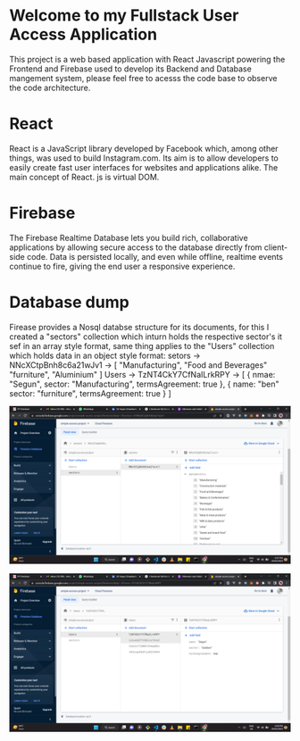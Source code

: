 # Welcome to my Fullstack User Access Application

This project is a web based application with React Javascript powering the Frontend and Firebase used to develop its Backend and Database mangement system,
please feel free to acesss the code base to observe the code architecture.

# React
React is a JavaScript library developed by Facebook which, among other things, was used to build Instagram.com. Its aim is to allow developers to easily create fast user interfaces for websites and applications alike. The main concept of React. js is virtual DOM.

# Firebase
The Firebase Realtime Database lets you build rich, collaborative applications by allowing secure access to the database directly from client-side code. Data is persisted locally, and even while offline, realtime events continue to fire, giving the end user a responsive experience.

# Database dump
Firease provides a Nosql databse structure for its documents, for this  I created a "sectors" collection which inturn holds the respective sector's it sef in an array  style format, same thing applies to the "Users" collection which holds data in an object style format:
setors -> NNcXCtpBnh8c6a21wJv1 -> [
                                     "Manufacturing",
                                     "Food and Beverages"
                                     "furniture",
                                     "Aluminium"
                                  ]
Users -> TzNT4CkY7CfNaILrkRPY -> [
                                    {
                                      nmae: "Segun",
                                      sector: "Manufacturing",
                                      termsAgreement: true
                                    },
                                    {
                                      name: "ben"
                                      sector: "furniture",
                                      termsAgreement: true
                                    }
                                 ]

![Alt text](/public/assets/img-1.png?raw=true "Title")

![Alt text](/public/assets/img-2.png?raw=true "Title")

